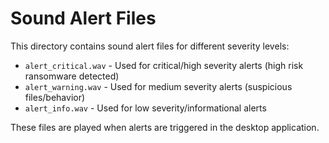 # Sound Alert Files

This directory contains sound alert files for different severity levels:

- `alert_critical.wav` - Used for critical/high severity alerts (high risk ransomware detected)
- `alert_warning.wav` - Used for medium severity alerts (suspicious files/behavior)
- `alert_info.wav` - Used for low severity/informational alerts

These files are played when alerts are triggered in the desktop application.